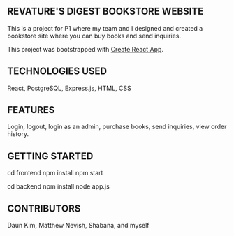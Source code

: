 ## REVATURE'S DIGEST BOOKSTORE WEBSITE
This is a project for P1 where my team and I designed and created a bookstore site where you can buy books and send inquiries.

This project was bootstrapped with [Create React App](https://github.com/facebook/create-react-app).

## TECHNOLOGIES USED
React, PostgreSQL, Express.js, HTML, CSS

## FEATURES
Login, logout, login as an admin, purchase books, send inquiries, view order history.

## GETTING STARTED
cd frontend
npm install
npm start

cd backend
npm install
node app.js

## CONTRIBUTORS
Daun Kim, Matthew Nevish, Shabana, and myself
